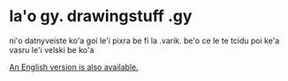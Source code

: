 # la'o gy. drawingstuff .gy
ni'o datnyveiste ko'a goi le'i pixra be fi la .varik. be'o ce le te tcidu poi ke'a vasru le'i velski be ko'a

[An English version is also available.](https://github.com/varikvalefor/drawingstuff/tree/english)
